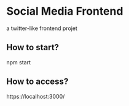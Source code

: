 # Social Media Frontend
a twitter-like frontend projet

## How to start?
npm start

## How to access?
https://localhost:3000/